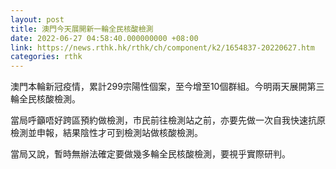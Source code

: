 ```yaml
---
layout: post
title: 澳門今天展開新一輪全民核酸檢測
date: 2022-06-27 04:58:40.000000000 +08:00
link: https://news.rthk.hk/rthk/ch/component/k2/1654837-20220627.htm
categories: rthk
---
```


澳門本輪新冠疫情，累計299宗陽性個案，至今增至10個群組。今明兩天展開第三輪全民核酸檢測。

當局呼籲唔好跨區預約做檢測，市民前往檢測站之前，亦要先做一次自我快速抗原檢測並申報，結果陰性才可到檢測站做核酸檢測。

當局又說，暫時無辦法確定要做幾多輪全民核酸檢測，要視乎實際研判。
